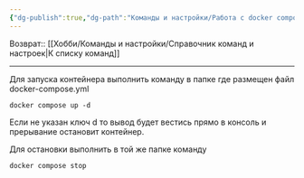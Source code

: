 ```yaml
---
{"dg-publish":true,"dg-path":"Команды и настройки/Работа с docker compose.md","permalink":"/komandy-i-nastrojki/rabota-s-docker-compose/"}
---
```


Возврат:: [[Хобби/Команды и настройки/Справочник команд и настроек\|К списку команд]]

---
Для запуска контейнера выполнить команду в папке где размещен файл docker-compose.yml

```console
docker compose up -d
```
Если не указан ключ d то вывод будет вестись прямо в консоль и прерывание остановит контейнер.

Для остановки выполнить в той же папке команду
```console
docker compose stop
```